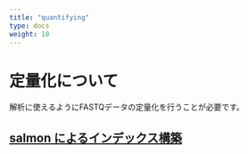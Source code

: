 ```yaml
---
title: "quantifying"
type: docs
weight: 10
---
```


# 定量化について
解析に使えるようにFASTQデータの定量化を行うことが必要です。

## [salmon によるインデックス構築](/studyNote/indexing.md)
